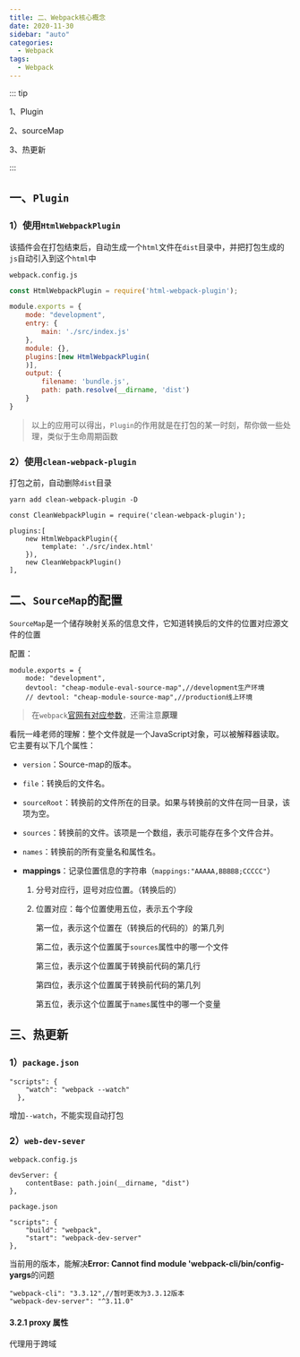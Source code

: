 ```yaml
---
title: 二、Webpack核心概念
date: 2020-11-30
sidebar: "auto"
categories:
  - Webpack
tags:
  - Webpack
---
```


::: tip

1、Plugin

2、sourceMap

3、热更新

:::

<!-- more -->
## 一、`Plugin`

### 1）使用`HtmlWebpackPlugin`

该插件会在打包结束后，自动生成一个`html`文件在`dist`目录中，并把打包生成的`js`自动引入到这个`html`中

`webpack.config.js`

```js
const HtmlWebpackPlugin = require('html-webpack-plugin');

module.exports = {
    mode: "development",
    entry: {
        main: './src/index.js'
    },
    module: {},
    plugins:[new HtmlWebpackPlugin(
    )],
    output: {
        filename: 'bundle.js',
        path: path.resolve(__dirname, 'dist')
    }
}   
```

> 以上的应用可以得出，`Plugin`的作用就是在打包的某一时刻，帮你做一些处理，类似于生命周期函数

### 2）使用`clean-webpack-plugin`

打包之前，自动删除`dist`目录

```
yarn add clean-webpack-plugin -D
```

```
const CleanWebpackPlugin = require('clean-webpack-plugin');

plugins:[
    new HtmlWebpackPlugin({
        template: './src/index.html'
    }),
    new CleanWebpackPlugin()
],
```

## 二、`SourceMap`的配置

`SourceMap`是一个储存映射关系的信息文件，它知道转换后的文件的位置对应源文件的位置

配置：

```
module.exports = {
    mode: "development",
    devtool: "cheap-module-eval-source-map",//development生产环境
    // devtool: "cheap-module-source-map",//production线上环境
```

> 在`webpack`[官网有对应参数](https://www.webpackjs.com/configuration/devtool/)，还需注意**原理**

看阮一峰老师的理解：整个文件就是一个JavaScript对象，可以被解释器读取。它主要有以下几个属性：

- `version`：Source-map的版本。

- `file`：转换后的文件名。

- `sourceRoot`：转换前的文件所在的目录。如果与转换前的文件在同一目录，该项为空。

- `sources`：转换前的文件。该项是一个数组，表示可能存在多个文件合并。

- `names`：转换前的所有变量名和属性名。

- **mappings**：记录位置信息的字符串（`mappings:"AAAAA,BBBBB;CCCCC"`）

  1. 分号对应行，逗号对应位置。（转换后的）

  2. 位置对应：每个位置使用五位，表示五个字段

     第一位，表示这个位置在（转换后的代码的）的第几列

     第二位，表示这个位置属于`sources`属性中的哪一个文件

     第三位，表示这个位置属于转换前代码的第几行

     第四位，表示这个位置属于转换前代码的第几列

     第五位，表示这个位置属于`names`属性中的哪一个变量

## 三、热更新

### 1）`package.json`

```
"scripts": {
    "watch": "webpack --watch" 
  },
```

增加`--watch`，不能实现自动打包

### 2）`web-dev-sever`

`webpack.config.js`

```
devServer: {
    contentBase: path.join(__dirname, "dist")
},
```

`package.json`

```
"scripts": {
    "build": "webpack",
    "start": "webpack-dev-server"
},
```

当前用的版本，能解决**Error: Cannot find module 'webpack-cli/bin/config-yargs**的问题

```
"webpack-cli": "3.3.12",//暂时更改为3.3.12版本
"webpack-dev-server": "^3.11.0"
```

#### 3.2.1 proxy 属性

代理用于跨域